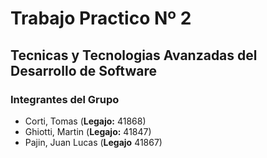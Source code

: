 # Trabajo Practico Nº 2
## Tecnicas y Tecnologias Avanzadas del Desarrollo de Software
### Integrantes del Grupo
* Corti, Tomas (__Legajo:__ 41868)
* Ghiotti, Martin (__Legajo:__ 41847)
* Pajin, Juan Lucas (__Legajo__ 41867)